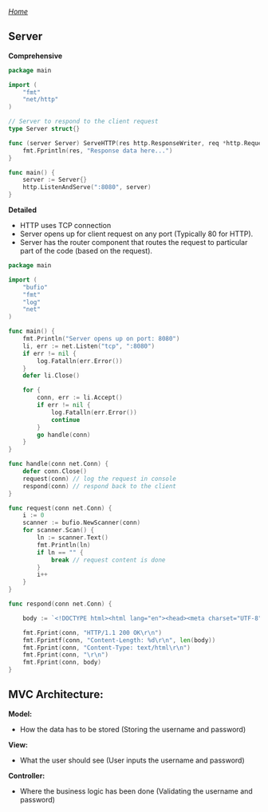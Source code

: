
*[Home](../README.md)*

## Server

**Comprehensive**

``` Go
package main

import (
	"fmt"
	"net/http"
)

// Server to respond to the client request
type Server struct{}

func (server Server) ServeHTTP(res http.ResponseWriter, req *http.Request) {
	fmt.Fprintln(res, "Response data here...")
}

func main() {
	server := Server{}
	http.ListenAndServe(":8080", server)
}

```

**Detailed**

- HTTP uses TCP connection
- Server opens up for client request on any port (Typically 80 for HTTP).
- Server has the router component that routes the request to particular part of the code (based on the request).

``` Go
package main

import (
	"bufio"
	"fmt"
	"log"
	"net"
)

func main() {
	fmt.Println("Server opens up on port: 8080")
	li, err := net.Listen("tcp", ":8080")
	if err != nil {
		log.Fatalln(err.Error())
	}
	defer li.Close()

	for {
		conn, err := li.Accept()
		if err != nil {
			log.Fatalln(err.Error())
			continue
		}
		go handle(conn)
	}
}

func handle(conn net.Conn) {
	defer conn.Close()
	request(conn) // log the request in console
	respond(conn) // respond back to the client
}

func request(conn net.Conn) {
	i := 0
	scanner := bufio.NewScanner(conn)
	for scanner.Scan() {
		ln := scanner.Text()
		fmt.Println(ln)
		if ln == "" {
			break // request content is done
		}
		i++
	}
}

func respond(conn net.Conn) {

	body := `<!DOCTYPE html><html lang="en"><head><meta charset="UTF-8"><title></title></head><body><strong>Hello, World!</strong></body></html>`

	fmt.Fprint(conn, "HTTP/1.1 200 OK\r\n")
	fmt.Fprintf(conn, "Content-Length: %d\r\n", len(body))
	fmt.Fprint(conn, "Content-Type: text/html\r\n")
	fmt.Fprint(conn, "\r\n")
	fmt.Fprint(conn, body)
}
```

## MVC Architecture:

**Model:** 
- How the data has to be stored (Storing the username and password)

**View:** 
- What the user should see (User inputs the username and password)

**Controller:** 
- Where the business logic has been done (Validating the username and password)